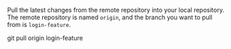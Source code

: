 Pull the latest changes from the remote repository into your local repository. The remote repository is named `origin`, and the branch you want to pull from is `login-feature`.

<codeblock language="bash" type="exercise" testMode="fixedInput" matchSolutionCode="true">
  <code></code>

<solution>
git pull origin login-feature
</solution>
</codeblock>

